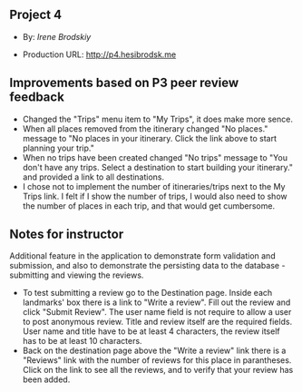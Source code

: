 ## Project 4

+ By: *Irene Brodskiy*

+ Production URL: <http://p4.hesibrodsk.me>

## Improvements based on P3 peer review feedback
+ Changed the "Trips" menu item to "My Trips", it does make more sence.
+ When all places removed from the itinerary changed "No places." message to "No places in your itinerary. Click the link above to start planning your trip."
+ When no trips have been created changed "No trips" message to "You don't have any trips. Select a destination to start building your itinerary." and provided a link to all destinations.
+ I chose not to implement the number of itineraries/trips next to the My Trips link. I felt if I show the number of trips, I would also need to show the number of places in each trip, and that would get cumbersome.


## Notes for instructor
Additional feature in the application to demonstrate form validation and submission, and also to demonstrate the persisting data to the database - submitting and viewing the reviews.
+ To test submitting a review go to the Destination page. Inside each landmarks' box there is a link to "Write a review". Fill out the review and click "Submit Review". The user name field is not require to allow a user to post anonymous review. Title and review itself are the required fields. User name and title have to be at least 4 characters, the review itself has to be at least 10 characters.
+ Back on the destination page above the "Write a review" link there is a "Reviews" link with the number of reviews for this place in parantheses. Click on the link to see all the reviews, and to verify that your review has been added.